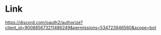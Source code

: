 # Link

https://discord.com/oauth2/authorize?client_id=900885673211486249&permissions=534723946560&scope=bot


